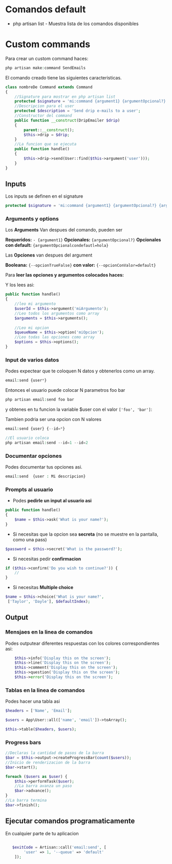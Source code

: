 

# Comandos default

* php artisan list - Muestra lista de los comandos disponibles


# Custom commands

Para crear un custom command haces:

```php
php artisan make:command SendEmails
```

El comando creado tiene las siguientes caracteristicas.
```php
class nombreDe Command extends Command
{
	//Signature para mostrar en php artisan list
    protected $signature = 'mi:command {argument1} {argumentOpcional?} {argumentOpcionalcondefautl=hola} {--opcionTrueFalse} {--opcionConValor=default}' ;
	//Descripcion para el user
    protected $description = 'Send drip e-mails to a user';
    //Constructor del command
    public function __construct(DripEmailer $drip)
    {
        parent::__construct();
        $this->drip = $drip;
    }
    //La funcion que se ejecuta 
    public function handle()
    {
        $this->drip->send(User::find($this->argument('user')));
    }
}
```


## Inputs

Los inputs se definen en el signature

```php
protected $signature = 'mi:command {argument1} {argumentOpcional?} {argumentOpcionalcondefautl=hola} {--opcionTrueFalse} {--opcionConValor=default}' ;
```


### Arguments y options

Los **Arguments** Van despues del comando, pueden ser

**Requeridos:** `- {argument1}`
**Opcionales:** `{argumentOpcional?}` 
**Opcionales con default:** `{argumentOpcionalcondefautl=hola}`

Las **Opciones** van despues del argument

**Booleana:** `{--opcionTrueFalse}`
**con valor:** `{--opcionConValor=default}` 


Para **leer las opciones y argumentos colocados haces:**


Y los lees asi:

```php
public function handle()
{
	//leo mi argumento
    $userId = $this->argument('miArgumento');
    //Leo todos los argumentos como array
	$arguments = $this->arguments();
	
    //Leo mi opcion
	$queueName = $this->option('miOpcion');
	//Leo todas las opciones como array
	$options = $this->options();
}
```
### Input de varios datos

Podes expectear que te coloquen N datos y obtenerlos como un array.

```php
email:send {user*}
```

Entonces el usuario puede colocar N parametros foo bar
```php
php artisan email:send foo bar
```
y obtenes en tu funcion la variable $user con el valor
`['foo', 'bar']`:

Tambien podria ser una opcion con N valores
```php
email:send {user} {--id=*}

//El usuario coloca
php artisan email:send --id=1 --id=2
```

### Documentar opciones

Podes documentar tus opciones asi.
```php
email:send  {user : Mi descripcion}
```

### Prompts al usuario

* Podes **pedirle un input al usuario asi**
```php
public function handle()
{
    $name = $this->ask('What is your name?');
}
```
* Si necesitas que la opcion sea **secreta** (no se muestre en la pantalla, como una pass)

```php
$password = $this->secret('What is the password?');
```


* Si necesitas pedir **confirmacion**

```php
if ($this->confirm('Do you wish to continue?')) {
    //
}
```

* Si necesitas **Multiple choice**
```php
$name = $this->choice('What is your name?',
 ['Taylor', 'Dayle'], $defaultIndex);
```

## Output

### Mensjaes en la linea de comandos
Podes outputear diferentes respuestas con los colores correspondientes asi:

```php
    $this->info('Display this on the screen');
    $this->line('Display this on the screen');
    $this->comment('Display this on the screen');
    $this->question('Display this on the screen');
    $this->error('Display this on the screen');
```

### Tablas en la linea de comandos

Podes hacer una tabla asi 

```php
$headers = ['Name', 'Email'];

$users = App\User::all(['name', 'email'])->toArray();

$this->table($headers, $users);
```

### Progress bars

```php
//Declaras la cantidad de pasos de la barra
$bar = $this->output->createProgressBar(count($users));
//Inicio de renderizacion de la barra
$bar->start();

foreach ($users as $user) {
    $this->performTask($user);
	//La barra avanza un paso
    $bar->advance();
}
//La barra termina
$bar->finish();
```

## Ejecutar comandos programaticamente

En cualquier parte de tu aplicacion 
```php
   
   $exitCode = Artisan::call('email:send', [
        'user' => 1, '--queue' => 'default'
    ]);
```
<!--stackedit_data:
eyJoaXN0b3J5IjpbLTE4NzcwNDExNTgsMTExOTU3NjA0OSwtMT
I2OTQ2MDM2NSwxMjc3ODE2MjE1LC0yMTg5NDYwNDcsLTEwMTA0
Mjc1MiwtNjQ3NTQ3NDA1LDk2NTM0MDcxMCwxOTg3OTU5NjIwLD
czMDk5ODExNl19
-->